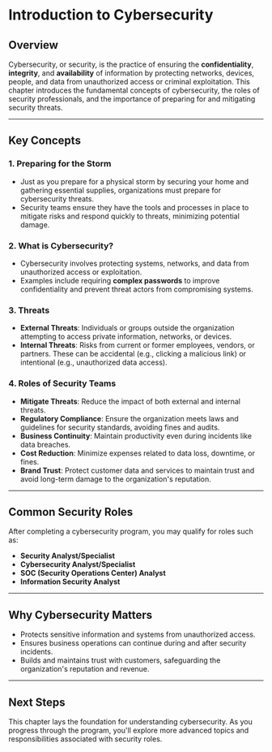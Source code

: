 
# Introduction to Cybersecurity

## Overview
Cybersecurity, or security, is the practice of ensuring the **confidentiality**, **integrity**, and **availability** of information by protecting networks, devices, people, and data from unauthorized access or criminal exploitation. This chapter introduces the fundamental concepts of cybersecurity, the roles of security professionals, and the importance of preparing for and mitigating security threats.

---

## Key Concepts

### 1. **Preparing for the Storm**
   - Just as you prepare for a physical storm by securing your home and gathering essential supplies, organizations must prepare for cybersecurity threats.
   - Security teams ensure they have the tools and processes in place to mitigate risks and respond quickly to threats, minimizing potential damage.

### 2. **What is Cybersecurity?**
   - Cybersecurity involves protecting systems, networks, and data from unauthorized access or exploitation.
   - Examples include requiring **complex passwords** to improve confidentiality and prevent threat actors from compromising systems.

### 3. **Threats**
   - **External Threats**: Individuals or groups outside the organization attempting to access private information, networks, or devices.
   - **Internal Threats**: Risks from current or former employees, vendors, or partners. These can be accidental (e.g., clicking a malicious link) or intentional (e.g., unauthorized data access).

### 4. **Roles of Security Teams**
   - **Mitigate Threats**: Reduce the impact of both external and internal threats.
   - **Regulatory Compliance**: Ensure the organization meets laws and guidelines for security standards, avoiding fines and audits.
   - **Business Continuity**: Maintain productivity even during incidents like data breaches.
   - **Cost Reduction**: Minimize expenses related to data loss, downtime, or fines.
   - **Brand Trust**: Protect customer data and services to maintain trust and avoid long-term damage to the organization's reputation.

---

## Common Security Roles
After completing a cybersecurity program, you may qualify for roles such as:
   - **Security Analyst/Specialist**
   - **Cybersecurity Analyst/Specialist**
   - **SOC (Security Operations Center) Analyst**
   - **Information Security Analyst**

---

## Why Cybersecurity Matters
   - Protects sensitive information and systems from unauthorized access.
   - Ensures business operations can continue during and after security incidents.
   - Builds and maintains trust with customers, safeguarding the organization's reputation and revenue.

---

## Next Steps
This chapter lays the foundation for understanding cybersecurity. As you progress through the program, you'll explore more advanced topics and responsibilities associated with security roles.
